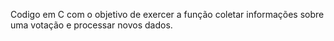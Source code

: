 Codigo em C com o objetivo de exercer a função coletar informações sobre uma votação e processar novos dados.
